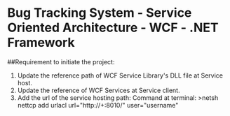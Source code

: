 # Bug Tracking System - Service Oriented Architecture - WCF - .NET Framework

##Requirement to initiate the project:
1. Update the reference path of WCF Service Library's DLL file at Service host.
2. Update the reference of WCF Services at Service client.
3. Add the url of the service hosting path: Command at terminal: >netsh nettcp add urlacl url="http://+:8010/" user="username"
